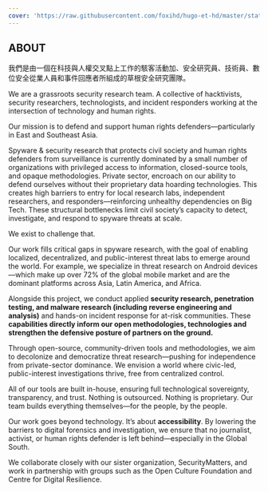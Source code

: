 ```yaml
---
cover: 'https://raw.githubusercontent.com/foxihd/hugo-et-hd/master/static/svg/flowlines/22.svg'
---
```


## ABOUT

我們是由一個在科技與人權交叉點上工作的駭客活動加、安全研究員、技術員、數位安全從業人員和事件回應者所組成的草根安全研究團隊。

We are a grassroots security research team. A collective of hacktivists, security researchers, technologists, and incident responders working at the intersection of technology and human rights. 

Our mission is to defend and support human rights defenders—particularly in East and Southeast Asia.

Spyware & security research that protects civil society and human rights defenders from surveillance is currently dominated by a small number of organizations with privileged access to information, closed-source tools, and opaque methodologies. Private sector, encroach on our ability to defend ourselves without their proprietary data hoarding technologies. This creates high barriers to entry for local research labs, independent researchers, and responders—reinforcing unhealthy dependencies on Big Tech. These structural bottlenecks limit civil society’s capacity to detect, investigate, and respond to spyware threats at scale.

We exist to challenge that.

Our work fills critical gaps in spyware research, with the goal of enabling localized, decentralized, and public-interest threat labs to emerge around the world. For example, we specialize in threat research on Android devices—which make up over 72% of the global mobile market and are the dominant platforms across Asia, Latin America, and Africa.

Alongside this project, we conduct applied **security research, penetration testing, and malware research (including reverse engineering and analysis)** and hands-on incident response for at-risk communities. These **capabilities directly inform our open methodologies, technologies and strengthen the defensive posture of partners on the ground.**

Through open-source, community-driven tools and methodologies, we aim to decolonize and democratize threat research—pushing for independence from private-sector dominance. We envision a world where civic-led, public-interest investigations thrive, free from centralized control.

All of our tools are built in-house, ensuring full technological sovereignty, transparency, and trust. Nothing is outsourced. Nothing is proprietary. Our team builds everything themselves—for the people, by the people.

Our work goes beyond technology. It’s about **accessibility**. By lowering the barriers to digital forensics and investigation, we ensure that no journalist, activist, or human rights defender is left behind—especially in the Global South.

We collaborate closely with our sister organization, SecurityMatters, and work in partnership with groups such as the Open Culture Foundation and Centre for Digital Resilience.
